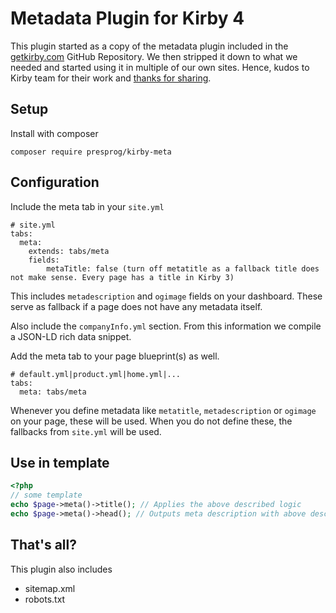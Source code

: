 # Metadata Plugin for Kirby 4

This plugin started as a copy of the metadata plugin included in the [getkirby.com](https://github.com/getkirby/getkirby.com) GitHub Repository.  We then stripped it down to what we needed and started using it in multiple of our own sites. Hence, kudos to Kirby team for their work and [thanks for sharing](https://github.com/getkirby/getkirby.com/issues/526). 

## Setup

Install with composer

```
composer require presprog/kirby-meta
```

## Configuration

Include the meta tab in your `site.yml`

```
# site.yml
tabs:
  meta:
    extends: tabs/meta
    fields: 
        metaTitle: false (turn off metatitle as a fallback title does not make sense. Every page has a title in Kirby 3)
```

This includes `metadescription` and `ogimage` fields on your dashboard. These serve as fallback if a page does not have any metadata itself.

Also include the `companyInfo.yml` section. From this information we compile a JSON-LD rich data snippet.

Add the meta tab to your page blueprint(s) as well. 

```
# default.yml|product.yml|home.yml|...
tabs:
  meta: tabs/meta
```

Whenever you define metadata like `metatitle`, `metadescription` or `ogimage` on your page, these will be used. When you do not define these, the fallbacks from `site.yml` will be used.

## Use in template

```php
<?php 
// some template
echo $page->meta()->title(); // Applies the above described logic
echo $page->meta()->head(); // Outputs meta description with above described logic and open graph tags
```

## That's all?

This plugin also includes
- sitemap.xml
- robots.txt

